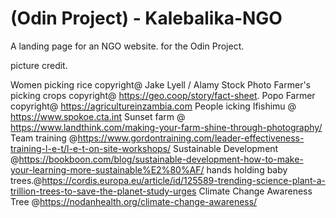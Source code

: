 # (Odin Project) - Kalebalika-NGO
A landing page for an NGO website. for the Odin Project.

picture credit.

Women picking rice copyright@ Jake Lyell / Alamy Stock Photo
Farmer's picking crops copyright@ https://geo.coop/story/fact-sheet.
Popo Farmer copyright@ https://agricultureinzambia.com
People icking Ifishimu @ https://www.spokoe.cta.int 
Sunset farm @ https://www.landthink.com/making-your-farm-shine-through-photography/
Team training @https://www.gordontraining.com/leader-effectiveness-training-l-e-t/l-e-t-on-site-workshops/
Sustainable Development @https://bookboon.com/blog/sustainable-development-how-to-make-your-learning-more-sustainable%E2%80%AF/
hands holding baby trees.@https://cordis.europa.eu/article/id/125589-trending-science-plant-a-trillion-trees-to-save-the-planet-study-urges
Climate Change Awareness Tree @https://nodanhealth.org/climate-change-awareness/ 